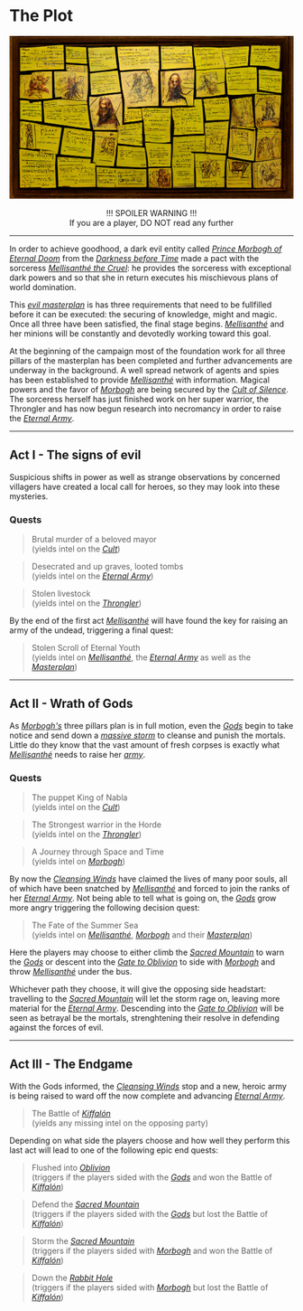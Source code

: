 # The Plot

![Mellisanthé's Plot Board](./assets/img010.png)

<p align="center">
!!! SPOILER WARNING !!!</br>
If you are a player, DO NOT read any further
</p>

---

In order to achieve goodhood, a dark evil entity called [*Prince Morbogh of Eternal Doom*](./glossary.md#prince-morbogh-of-eternal-doom) from the [*Darkness before Time*](./glossary.md#darkness-before-time) made a pact with the sorceress [*Mellisanthé the Cruel*](./glossary.md#mellisanthé-the-cruel): he provides the sorceress with exceptional dark powers and so that she in return executes his mischievous plans of world domination.

This [*evil masterplan*](./glossary.md#cult-of-silence) is has three requirements that need to be fullfilled before it can be executed: the securing of knowledge, might and magic. Once all three have been satisfied, the final stage begins. [*Mellisanthé*](./glossary.md#mellisanthé-the-cruel) and her minions will be constantly and devotedly working toward this goal.

At the beginning of the campaign most of the foundation work for all three pillars of the masterplan has been completed and further advancements are underway in the background. A well spread network of agents and spies has been established to provide [*Mellisanthé*](./glossary.md#mellisanthé-the-cruel) with information. Magical powers and the favor of [*Morbogh*](./glossary.md#prince-morbogh-of-eternal-doom) are being secured by the [*Cult of Silence*](./glossary.md#cult-of-silence). The sorceress herself has just finished work on her super warrior, the Throngler and has now begun research into necromancy in order to raise the [*Eternal Army*](./glossary.md#eternal-army).

---

## Act I - The signs of evil

Suspicious shifts in power as well as strange observations by concerned villagers have created a local call for heroes, so they may look into these mysteries. 

### Quests
> Brutal murder of a beloved mayor  
> (yields intel on the [*Cult*](./glossary.md#cult-of-silence))

> Desecrated and up graves, looted tombs  
> (yields intel on the [*Eternal Army*](./glossary.md#eternal-army))

> Stolen livestock  
> (yields intel on the [*Throngler*](./glossary.md#the-throngler))

By the end of the first act [*Mellisanthé*](./glossary.md#mellisanthé-the-cruel) will have found the key for raising an army of the undead, triggering a final quest:

> Stolen Scroll of Eternal Youth  
> (yields intel on [*Mellisanthé*](./glossary.md#mellisanthé-the-cruel), the [*Eternal Army*](./glossary.md#eternal-army) as well as the [*Masterplan*](./glossary.md#cult-of-silence))

---

## Act II - Wrath of Gods

As [*Morbogh's*](./glossary.md#prince-morbogh-of-eternal-doom) three pillars plan is in full motion, even the [*Gods*](./glossary.md#pantheon) begin to take notice and send down a [*massive storm*](./glossary.md#cleansing-wind) to cleanse and punish the mortals. Little do they know that the vast amount of fresh corpses is exactly what [*Mellisanthé*](./glossary.md#mellisanthé-the-cruel) needs to raise her [*army*](./glossary.md#eternal-army).

### Quests
> The puppet King of Nabla  
> (yields intel on the [*Cult*](./glossary.md#cult-of-silence))

> The Strongest warrior in the Horde  
> (yields intel on the [*Throngler*](./glossary.md#the-throngler))

> A Journey through Space and Time  
> (yields intel on [*Morbogh*](./glossary.md#prince-morbogh-of-eternal-doom))

By now the [*Cleansing Winds*](./glossary.md#cleansing-wind) have claimed the lives of many poor souls, all of which have been snatched by [*Mellisanthé*](./glossary.md#mellisanthé-the-cruel) and forced to join the ranks of her [*Eternal Army*](./glossary.md#eternal-army). Not being able to tell what is going on, the [*Gods*](./glossary.md#pantheon) grow more angry triggering the following decision quest:

> The Fate of the Summer Sea  
> (yields intel on [*Mellisanthé*](./glossary.md#mellisanthé-the-cruel), [*Morbogh*](./glossary.md#prince-morbogh-of-eternal-doom) and their [*Masterplan*](./glossary.md#cult-of-silence))

Here the players may choose to either climb the [*Sacred Mountain*](./glossary.md#sacred-mountain) to warn the [*Gods*](./glossary.md#pantheon) or descent into the [*Gate to Oblivion*](./glossary.md#gate-to-oblivion) to side with [*Morbogh*](./glossary.md#prince-morbogh-of-eternal-doom) and throw [*Mellisanthé*](./glossary.md#mellisanthé-the-cruel) under the bus. 

Whichever path they choose, it will give the opposing side headstart: travelling to the [*Sacred Mountain*](./glossary.md#sacred-mountain) will let the storm rage on, leaving more material for the [*Eternal Army*](./glossary.md#eternal-army). Descending into the [*Gate to Oblivion*](./glossary.md#gate-to-oblivion) will be seen as betrayal be the mortals, strenghtening their resolve in defending against the forces of evil.

---

## Act III - The Endgame

With the Gods informed, the [*Cleansing Winds*](./glossary.md#cleansing-wind) stop and a new, heroic army is being raised to ward off the now complete and advancing [*Eternal Army*](./glossary.md#eternal-army).

> The Battle of [*Kiffalón*](./glossary.md#kiffalón)  
> (yields any missing intel on the opposing party)

Depending on what side the players choose and how well they perform this last act will lead to one of the following epic end quests:

> Flushed into [*Oblivion*](./glossary.md#gate-to-oblivion)  
> (triggers if the players sided with the [*Gods*](./glossary.md#pantheon) and won the Battle of [*Kiffalón*](./glossary.md#kiffalón))

> Defend the [*Sacred Mountain*](./glossary.md#sacred-mountain)  
> (triggers if the players sided with the [*Gods*](./glossary.md#pantheon) but lost the Battle of [*Kiffalón*](./glossary.md#kiffalón))

> Storm the [*Sacred Mountain*](./glossary.md#sacred-mountain)  
> (triggers if the players sided with [*Morbogh*](./glossary.md#prince-morbogh-of-eternal-doom) and won the Battle of [*Kiffalón*](./glossary.md#kiffalón))

> Down the [*Rabbit Hole*](./glossary.md#gate-to-oblivion)  
> (triggers if the players sided with [*Morbogh*](./glossary.md#prince-morbogh-of-eternal-doom) but lost the Battle of [*Kiffalón*](./glossary.md#kiffalón))


